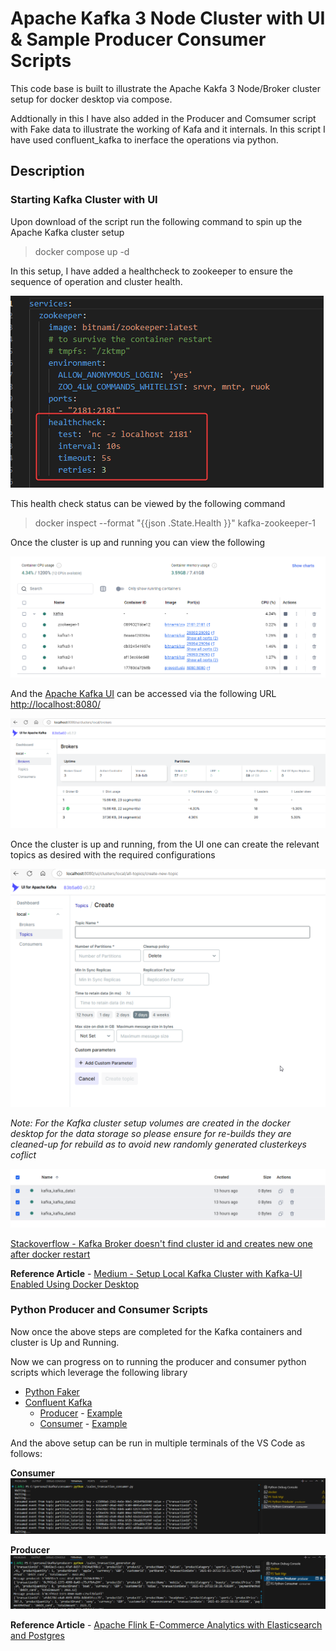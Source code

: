 # Apache Kafka 3 Node Cluster with UI & Sample Producer Consumer Scripts

This code base is built to illustrate the Apache Kakfa 3 Node/Broker cluster setup for docker desktop via compose. 

Addtionally in this I have also added in the Producer and Comsumer script with Fake data to illustrate the working of Kafa and it internals. In this script I have used confluent_kafka to inerface the operations via python. 

## Description

### Starting Kafka Cluster with UI

Upon download of the script run the following command to spin up the Apache Kafka cluster setup

> docker compose up -d

In this setup, I have added a healthcheck to zookeeper to ensure the sequence of operation and cluster health. 

![Zookeeper Helthcheck](img/Code_vRx6EYjTxE.png)

This health check status can be viewed by the following command

> docker inspect --format "{{json .State.Health }}" kafka-zookeeper-1

Once the cluster is up and running you can view the following

![Kafka Containers](img/Docker_Desktop_oAUT5mhhy8.png)

And the [Apache Kafka UI](https://github.com/provectus/kafka-ui) can be accessed via the following URL [http://localhost:8080/](http://localhost:8080/)

![Apache Kafka UI](img/msedge_4IqCxfaENX.png)

Once the cluster is up and running, from the UI one can create the relevant topics as desired with the required configurations

![Kafka UI Create Topic](img/msedge_aIR3Vo2P93.png)

*Note: For the Kafka cluster setup volumes are created in the docker desktop for the data storage so please ensure for re-builds they are cleaned-up for rebuild as to avoid new randomly generated clusterkeys coflict*

![Kafka Cluster Volume](img/Docker_Desktop_JTAZA49n9p.png)

[Stackoverflow - Kafka Broker doesn't find cluster id and creates new one after docker restart](https://stackoverflow.com/questions/59592518/kafka-broker-doesnt-find-cluster-id-and-creates-new-one-after-docker-restart)

**Reference Article** - [Medium - Setup Local Kafka Cluster with Kafka-UI Enabled Using Docker Desktop](https://medium.com/@caoyang1024/setup-local-kafka-cluster-with-kafka-ui-enabled-using-docker-desktop-9293f733cf28)

### Python Producer and Consumer Scripts

Now once the above steps are completed for the Kafka containers and cluster is Up and Running.

Now we can progress on to running the producer and consumer python scripts which leverage the following library

- [Python Faker](https://faker.readthedocs.io/en/stable/index.html)
- [Confluent Kafka](https://docs.confluent.io/kafka-clients/python/current/overview.html#python-installation)
    - [Producer](https://docs.confluent.io/kafka-clients/python/current/overview.html#initialization) - [Example](https://developer.confluent.io/get-started/python/#build-producer)
    - [Consumer](https://docs.confluent.io/kafka-clients/python/current/overview.html#id1) - [Example](https://developer.confluent.io/get-started/python/#build-consumer)

And the above setup can be run in multiple terminals of the VS Code as follows: 

**Consumer**
![Terminal Consumer](img/Code_KrsRWqE61M.png)

**Producer**
![Terminal Producer](img/Code_81zh4WzIa5.png)

**Reference Article** - [Apache Flink E-Commerce Analytics with Elasticsearch and Postgres](https://github.com/airscholar/FlinkCommerce/tree/main)